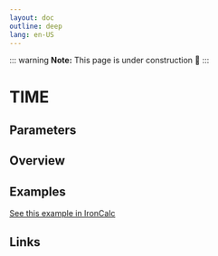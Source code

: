 ```yaml
---
layout: doc
outline: deep
lang: en-US
---
```


::: warning
**Note:** This page is under construction 🚧
:::

# TIME

## Parameters

## Overview

## Examples

[See this example in IronCalc](https://app.ironcalc.com/?filename=time)

## Links